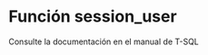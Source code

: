 ﻿---
FunctionName: "session_user"
FunctionType: "SQL"
Autogenerated: true
---

# Función  session_user

Consulte la documentación en el manual de T-SQL

